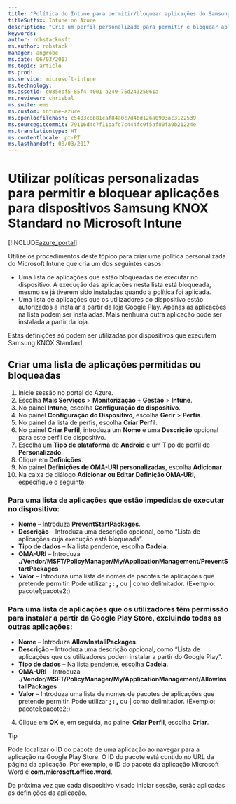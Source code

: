 ```yaml
---
title: "Política do Intune para permitir/bloquear aplicações do Samsung KNOX"
titleSuffix: Intune on Azure
description: "Crie um perfil personalizado para permitir e bloquear aplicações para dispositivos Samsung KNOX Standard.\""
keywords: 
author: robstackmsft
ms.author: robstack
manager: angrobe
ms.date: 06/03/2017
ms.topic: article
ms.prod: 
ms.service: microsoft-intune
ms.technology: 
ms.assetid: d035ebf5-85f4-4001-a249-75d24325061a
ms.reviewer: chrisbal
ms.suite: ems
ms.custom: intune-azure
ms.openlocfilehash: c5403c8b81caf84a0c7d4bd126a0903ac3122539
ms.sourcegitcommit: 79116d4c7f11bafc7c444fc9f5af80fa0b21224e
ms.translationtype: HT
ms.contentlocale: pt-PT
ms.lasthandoff: 08/03/2017
---
```

# <a name="use-custom-policies-to-allow-and-block-apps-for-samsung-knox-standard-devices-in-microsoft-intune"></a>Utilizar políticas personalizadas para permitir e bloquear aplicações para dispositivos Samsung KNOX Standard no Microsoft Intune

[!INCLUDE[azure_portal](./includes/azure_portal.md)]

Utilize os procedimentos deste tópico para criar uma política personalizada do Microsoft Intune que cria um dos seguintes casos:

- Uma lista de aplicações que estão bloqueadas de executar no dispositivo. A execução das aplicações nesta lista está bloqueada, mesmo se já tiverem sido instaladas quando a política foi aplicada.
- Uma lista de aplicações que os utilizadores do dispositivo estão autorizados a instalar a partir da loja Google Play. Apenas as aplicações na lista podem ser instaladas. Mais nenhuma outra aplicação pode ser instalada a partir da loja.

Estas definições só podem ser utilizadas por dispositivos que executem Samsung KNOX Standard.

## <a name="create-an-allowed-or-blocked-app-list"></a>Criar uma lista de aplicações permitidas ou bloqueadas

1. Inicie sessão no portal do Azure.
2. Escolha **Mais Serviços** > **Monitorização + Gestão** > **Intune**.
3. No painel **Intune**, escolha **Configuração do dispositivo**.
2. No painel **Configuração do Dispositivo**, escolha **Gerir** > **Perfis**.
2. No painel da lista de perfis, escolha **Criar Perfil**.
3. No painel **Criar Perfil**, introduza um **Nome** e uma **Descrição** opcional para este perfil de dispositivo.
2. Escolha um **Tipo de plataforma** de **Android** e um Tipo de perfil de **Personalizado**.
3. Clique em **Definições**.
3. No painel **Definições de OMA-URI personalizadas**, escolha **Adicionar**.
4. Na caixa de diálogo **Adicionar ou Editar Definição OMA-URI**, especifique o seguinte:

### <a name="for-a-list-of-apps-that-are-blocked-from-running-on-the-device"></a>Para uma lista de aplicações que estão impedidas de executar no dispositivo:

- **Nome** – Introduza **PreventStartPackages**.
- **Descrição** – Introduza uma descrição opcional, como “Lista de aplicações cuja execução está bloqueada”.
-   **Tipo de dados** – Na lista pendente, escolha **Cadeia**.
-   **OMA-URI** – Introduza **./Vendor/MSFT/PolicyManager/My/ApplicationManagement/PreventStartPackages**
-   **Valor** – Introduza uma lista de nomes de pacotes de aplicações que pretende permitir. Pode utilizar **; : ,** ou **|** como delimitador. (Exemplo: pacote1;pacote2;)

### <a name="for-a-list-of-apps-that-users-are-allowed-to-install-from-the-google-play-store-while-excluding-all-other-apps"></a>Para uma lista de aplicações que os utilizadores têm permissão para instalar a partir da Google Play Store, excluindo todas as outras aplicações:
- **Nome** – Introduza **AllowInstallPackages**.
- **Descrição** – Introduza uma descrição opcional, como “Lista de aplicações que os utilizadores podem instalar a partir do Google Play”.
- **Tipo de dados** – Na lista pendente, escolha **Cadeia**.
- **OMA-URI** – Introduza **./Vendor/MSFT/PolicyManager/My/ApplicationManagement/AllowInstallPackages**
- **Valor** – Introduza uma lista de nomes de pacotes de aplicações que pretende permitir. Pode utilizar **; : ,** ou **|** como delimitador. (Exemplo: pacote1;pacote2;)

4. Clique em **OK** e, em seguida, no painel **Criar Perfil**, escolha **Criar**.

>[!TIP]
> Pode localizar o ID do pacote de uma aplicação ao navegar para a aplicação na Google Play Store. O ID do pacote está contido no URL da página da aplicação. Por exemplo, o ID do pacote da aplicação Microsoft Word é **com.microsoft.office.word**.

Da próxima vez que cada dispositivo visado iniciar sessão, serão aplicadas as definições da aplicação.


<!---## Assign the custom profile--->

